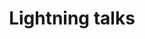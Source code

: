 ---
title: "Lightning talks"
time: 10:30-11:15
type: session
session_type: lightning
weight: 7
talks:
    "Room 1":
        - 89-oh-no-i-need-a-cms-in-minutes-what-should-i-do
        - 99-solving-the-hardest-problem-in-computer-programming
        - 110-string-considered-harmfull
        - 112-will-webauth-end-phishing
    "Room 2":
        - 126-iot-based-sensor-monitoring-of-critical-medical-equipment-and-medicine-in-helse-vest
        - 138-hjemmesnekra-spillmotor-i-kotlin-millisekund-om-gangen
        - 145-the-aestetic-usabillty-effect-working-title
        - 146-how-digitalizing-the-ocean-creates-a-brighter-future-for-everyone
    "Room 3":
        - 147-råtner-hypotesene-dine-i-en-skuff
        - 159-frå-kvitlauk-til-lauk-som-ikkje-er-til-å-grina-av
        - 160-process-driven-orchestrating-micro-services-in-the-real-world
        - 122-aristotle-and-plato-s-takes-on-the-agile-and-devops-movements
---